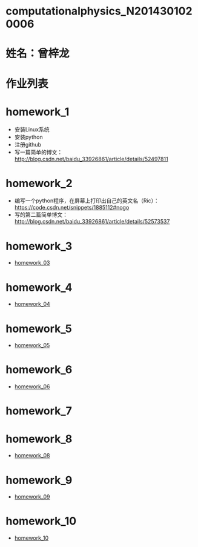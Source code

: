 # computationalphysics_N2014301020006
# 姓名：曾梓龙
# 作业列表
# homework_1
- 安装Linux系统
- 安装python
- 注册github
- 写一篇简单的博文：http://blog.csdn.net/baidu_33926861/article/details/52497811

# homework_2
- 编写一个python程序，在屏幕上打印出自己的英文名（Ric）：https://code.csdn.net/snippets/1885112#nogo
- 写的第二篇简单博文：http://blog.csdn.net/baidu_33926861/article/details/52573537

# homework_3
- [homework_03](https://github.com/RicardoZiTseng/computationalphysics_N2014301020006/blob/master/homework_03.md)

# homework_4
- [homework_04](http://www.jianshu.com/p/4838d81da5fb)

# homework_5
- [homework_05](http://www.jianshu.com/p/cb301234e770)

# homework_6
- [homework_06](http://www.jianshu.com/p/88f56f8dd178)

# homework_7


# homework_8
- [homework_08](http://www.jianshu.com/p/90c24167c957)

# homework_9
- [homework_09](http://www.jianshu.com/p/a146fa6d2413)

# homework_10
- [homework_10](http://www.jianshu.com/p/95165a0e5047)
